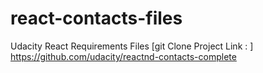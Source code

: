 # react-contacts-files
Udacity React Requirements Files
[git Clone Project Link : ] https://github.com/udacity/reactnd-contacts-complete
